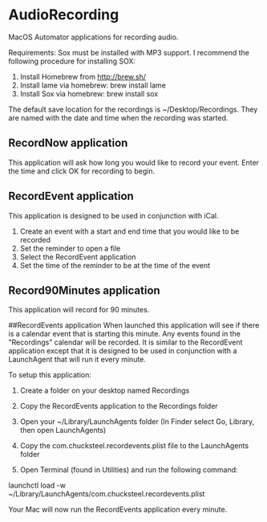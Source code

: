 # AudioRecording
MacOS Automator applications for recording audio.

Requirements:
Sox must be installed with MP3 support.
I recommend the following procedure for installing SOX:
1. Install Homebrew from http://brew.sh/
2. Install lame via homebrew:
  brew install lame
3. Install Sox via homebrew:
  brew install sox

The default save location for the recordings is ~/Desktop/Recordings. They are named with the date and time when the recording was started.

## RecordNow application
This application will ask how long you would like to record your event.
Enter the time and click OK for recording to begin.

## RecordEvent application
This application is designed to be used in conjunction with iCal.
1. Create an event with a start and end time that you would like to be recorded
2. Set the reminder to open a file
3. Select the RecordEvent application
4. Set the time of the reminder to be at the time of the event

## Record90Minutes application
This application will record for 90 minutes.

##RecordEvents application 
When launched this application will see if there is a calendar event that
is starting this minute. Any events found in the "Recordings" calendar
will be recorded. It is similar to the RecordEvent application except
that it is designed to be used in conjunction with a LaunchAgent that will
run it every minute. 

To setup this application:
1. Create a folder on your desktop named Recordings

2. Copy the RecordEvents application to the Recordings folder

3. Open your ~/Library/LaunchAgents folder (In Finder select Go, Library, then open LaunchAgents)

4. Copy the com.chucksteel.recordevents.plist file to the LaunchAgents folder

5. Open Terminal (found in Utilities) and run the following command:

  launchctl load -w ~/Library/LaunchAgents/com.chucksteel.recordevents.plist

Your Mac will now run the RecordEvents application every minute.
